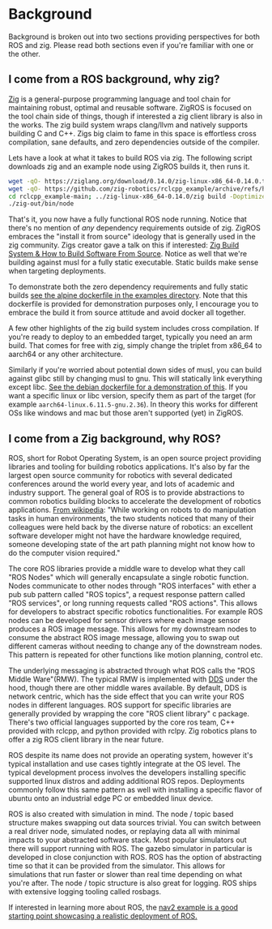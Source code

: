 # Background

Background is broken out into two sections providing perspectives for both ROS and zig.
Please read both sections even if you're familiar with one or the other.

## I come from a ROS background, why zig?

[Zig](https://ziglang.org/) is a general-purpose programming language and tool chain for maintaining robust, optimal and reusable software.
ZigROS is focused on the tool chain side of things, though if interested a zig client library is also in the works.
The zig build system wraps clang/llvm and natively supports building C and C++.
Zigs big claim to fame in this space is effortless cross compilation, sane defaults, and zero dependencies outside of the compiler.

Lets have a look at what it takes to build ROS via zig.
The following script downloads zig and an example node using ZigROS builds it, then runs it.

```sh
wget -qO- https://ziglang.org/download/0.14.0/zig-linux-x86_64-0.14.0.tar.xz | tar xJv
wget -qO- https://github.com/zig-robotics/rclcpp_example/archive/refs/heads/main.tar.gz | tar xzv
cd rclcpp_example-main; ../zig-linux-x86_64-0.14.0/zig build -Doptimize=ReleaseFast -Dtarget=x86_64-linux-musl --summary none  
./zig-out/bin/node
```

That's it, you now have a fully functional ROS node running.
Notice that there's no mention of *any* dependency requirements outside of zig.
ZigROS embraces the "install it from source" ideology that is generally used in the zig community.
Zigs creator gave a talk on this if interested: [Zig Build System & How to Build Software From Source](https://www.youtube.com/watch?v=wFlyUzUVFhw).
Notice as well that we're building against musl for a fully static executable.
Static builds make sense when targeting deployments.

To demonstrate both the zero dependency requirements and fully static builds [see the alpine dockerfile in the examples directory](../examples/docker/alpine.Dockerfile).
Note that this dockerfile is provided for demonstration purposes only, I encourage you to embrace the build it from source attitude and avoid docker all together.

A few other highlights of the zig build system includes cross compilation.
If you're ready to deploy to an embedded target, typically you need an arm build.
That comes for free with zig, simply change the triplet from x86_64 to aarch64 or any other architecture.

Similarly if you're worried about potential down sides of musl, you can build against glibc still by changing musl to gnu.
This will statically link everything except libc.
[See the debian dockerfile for a demonstration of this](../examples/docker/debian.Dockerfile).
If you want a specific linux or libc version, specify them as part of the target (for example `aarch64-linux.6.11.5-gnu.2.36`).
In theory this works for different OSs like windows and mac but those aren't supported (yet) in ZigROS.

## I come from a Zig background, why ROS?

ROS, short for Robot Operating System, is an open source project providing libraries and tooling for building robotics applications.
It's also by far the largest open source community for robotics with several dedicated conferences around the world every year, and lots of academic and industry support.
The general goal of ROS is to provide abstractions to common robotics building blocks to accelerate the development of robotics applications.
[From wikipedia](https://en.wikipedia.org/wiki/Robot_Operating_System#Early_days_at_Stanford_(2007_and_earlier)): "While working on robots to do manipulation tasks in human environments, the two students noticed that many of their colleagues were held back by the diverse nature of robotics: an excellent software developer might not have the hardware knowledge required, someone developing state of the art path planning might not know how to do the computer vision required."

The core ROS libraries provide a middle ware to develop what they call "ROS Nodes" which will generally encapsulate a single robotic function.
Nodes communicate to other nodes through "ROS interfaces" with ether a pub sub pattern called "ROS topics", a request response pattern called "ROS services", or long running requests called "ROS actions".
This allows for developers to abstract specific robotics functionalities.
For example ROS nodes can be developed for sensor drivers where each image sensor produces a ROS image message.
This allows for my downstream nodes to consume the abstract ROS image message, allowing you to swap out different cameras without needing to change any of the downstream nodes.
This pattern is repeated for other functions like motion planning, control etc.

The underlying messaging is abstracted through what ROS calls the "ROS Middle Ware"(RMW).
The typical RMW is implemented with [DDS](https://www.omg.org/omg-dds-portal/) under the hood, though there are other middle wares available.
By default, DDS is network centric, which has the side effect that you can write your ROS nodes in different languages.
ROS support for specific libraries are generally provided by wrapping the core "ROS client library" c package.
There's two official languages supported by the core ros team, C++ provided with rclcpp, and python provided with rclpy.
Zig robotics plans to offer a zig ROS client library in the near future.

ROS despite its name does not provide an operating system, however it's typical installation and use cases tightly integrate at the OS level.
The typical development process involves the developers installing specific supported linux distros and adding additional ROS repos.
Deployments commonly follow this same pattern as well with installing a specific flavor of ubuntu onto an industrial edge PC or embedded linux device.

ROS is also created with simulation in mind. The node / topic based structure makes swapping out data sources trivial.
You can switch between a real driver node, simulated nodes, or replaying data all with minimal impacts to your abstracted software stack.
Most popular simulators out there will support running with ROS.
The gazebo simulator in particular is developed in close conjunction with ROS.
ROS has the option of abstracting time so that it can be provided from the simulator.
This allows for simulations that run faster or slower than real time depending on what you're after.
The node / topic structure is also great for logging.
ROS ships with extensive logging tooling called rosbags.

If interested in learning more about ROS, the [nav2 example is a good starting point showcasing a realistic deployment of ROS.](https://docs.nav2.org/getting_started/index.html#running-the-example) 

